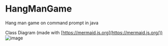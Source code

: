 # HangManGame
Hang man game on command prompt in java

Class Diagram (made with [https://mermaid.js.org](https://mermaid.js.org/))
![image](https://github.com/user-attachments/assets/0ce933f4-91c3-41e1-aa4a-e4f86287409c)

